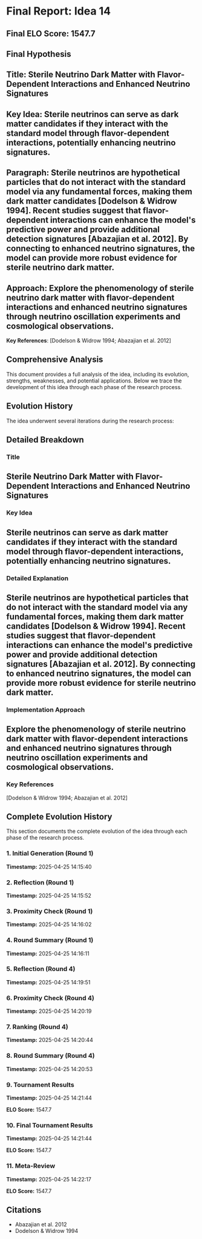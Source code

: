 # Final Report: Idea 14

## Final ELO Score: 1547.7

## Final Hypothesis

**Title**: Sterile Neutrino Dark Matter with Flavor-Dependent Interactions and Enhanced Neutrino Signatures
-

**Key Idea**: Sterile neutrinos can serve as dark matter candidates if they interact with the standard model through flavor-dependent interactions, potentially enhancing neutrino signatures.
-

**Paragraph**: Sterile neutrinos are hypothetical particles that do not interact with the standard model via any fundamental forces, making them dark matter candidates [Dodelson & Widrow 1994]. Recent studies suggest that flavor-dependent interactions can enhance the model's predictive power and provide additional detection signatures [Abazajian et al. 2012]. By connecting to enhanced neutrino signatures, the model can provide more robust evidence for sterile neutrino dark matter.
-

**Approach**: Explore the phenomenology of sterile neutrino dark matter with flavor-dependent interactions and enhanced neutrino signatures through neutrino oscillation experiments and cosmological observations.
-

**Key References**: [Dodelson & Widrow 1994; Abazajian et al. 2012]

## Comprehensive Analysis

This document provides a full analysis of the idea, including its evolution, strengths, weaknesses, and potential applications. Below we trace the development of this idea through each phase of the research process.

## Evolution History

The idea underwent several iterations during the research process:

## Detailed Breakdown

### Title

Sterile Neutrino Dark Matter with Flavor-Dependent Interactions and Enhanced Neutrino Signatures
-

### Key Idea

Sterile neutrinos can serve as dark matter candidates if they interact with the standard model through flavor-dependent interactions, potentially enhancing neutrino signatures.
-

### Detailed Explanation

Sterile neutrinos are hypothetical particles that do not interact with the standard model via any fundamental forces, making them dark matter candidates [Dodelson & Widrow 1994]. Recent studies suggest that flavor-dependent interactions can enhance the model's predictive power and provide additional detection signatures [Abazajian et al. 2012]. By connecting to enhanced neutrino signatures, the model can provide more robust evidence for sterile neutrino dark matter.
-

### Implementation Approach

Explore the phenomenology of sterile neutrino dark matter with flavor-dependent interactions and enhanced neutrino signatures through neutrino oscillation experiments and cosmological observations.
-

### Key References

[Dodelson & Widrow 1994; Abazajian et al. 2012]

## Complete Evolution History

This section documents the complete evolution of the idea through each phase of the research process.

### 1. Initial Generation (Round 1)
**Timestamp:** 2025-04-25 14:15:40



### 2. Reflection (Round 1)
**Timestamp:** 2025-04-25 14:15:52



### 3. Proximity Check (Round 1)
**Timestamp:** 2025-04-25 14:16:02



### 4. Round Summary (Round 1)
**Timestamp:** 2025-04-25 14:16:11



### 5. Reflection (Round 4)
**Timestamp:** 2025-04-25 14:19:51



### 6. Proximity Check (Round 4)
**Timestamp:** 2025-04-25 14:20:19



### 7. Ranking (Round 4)
**Timestamp:** 2025-04-25 14:20:44



### 8. Round Summary (Round 4)
**Timestamp:** 2025-04-25 14:20:53



### 9. Tournament Results
**Timestamp:** 2025-04-25 14:21:44

**ELO Score:** 1547.7



### 10. Final Tournament Results
**Timestamp:** 2025-04-25 14:21:44

**ELO Score:** 1547.7



### 11. Meta-Review
**Timestamp:** 2025-04-25 14:22:17

**ELO Score:** 1547.7



## Citations

- Abazajian et al. 2012
- Dodelson & Widrow 1994

